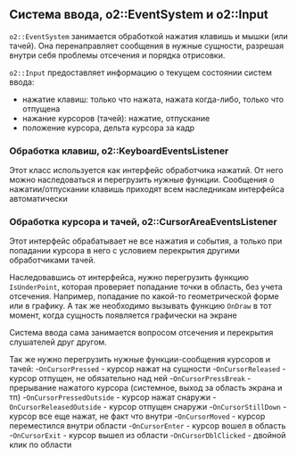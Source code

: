 ## Система ввода, o2::EventSystem и o2::Input
`o2::EventSystem` занимается обработкой нажатия клавишь и мышки (или тачей). Она перенаправляет сообщения в нужные сущности, разрешая внутри себя проблемы отсечения и порядка отрисовки.

`o2::Input` предоставляет информацию о текущем состоянии систем ввода:
- нажатие клавиш: только что нажата, нажата когда-либо, только что отпущена
- нажание курсоров (тачей): нажатие, отпускание
- положение курсора, дельта курсора за кадр

### Обработка клавиш, o2::KeyboardEventsListener
Этот класс используется как интерфейс обработчика нажатий. От него можно наследоваться и перегрузить нужные функции. Сообщения о нажатии/отпускании клавишь приходят всем наследникам интерфейса автоматически

### Обработка курсора и тачей, o2::CursorAreaEventsListener
Этот интерфейс обрабатывает не все нажатия и события, а только при попадании курсора в него с условием перекрытия другими обработчиками тачей.

Наследовавшись от интерфейса, нужно перегрузить функцию `IsUnderPoint`, которая проверяет попадание точки в область, без учета отсечения. Например, попадание по какой-то геометрической форме или в графику. А так же необходимо вызывать функцию `OnDraw` в тот момент, когда сущность появляется графически на экране

Система ввода сама занимается вопросом отсечения и перекрытия слушателей друг другом.

Так же нужно перегрузить нужные функции-сообщения курсоров и тачей:
-`OnCursorPressed` - курсор нажат на сущности
-`OnCursorReleased` - курсор отпущен, не обязательно над ней
-`OnCursorPressBreak` - прерывание нажатого курсора (системное, выход за область экрана и тп)
-`OnCursorPressedOutside` - курсор нажат снаружи
-`OnCursorReleasedOutside` - курсор отпущен снаружи
-`OnCursorStillDown` - курсор все еще нажат, не факт что внутри
-`OnCursorMoved` - курсор переместился внутри области
-`OnCursorEnter` - курсор вошел в область
-`OnCursorExit` - курсор вышел из области
-`OnCursorDblClicked` - двойной клик по области